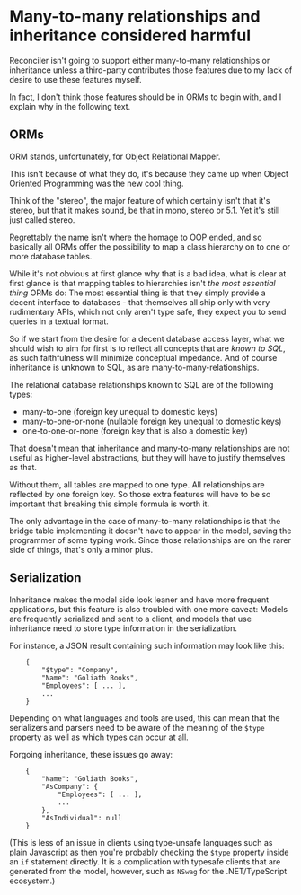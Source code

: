 # Many-to-many relationships and inheritance considered harmful

Reconciler isn't going to support either many-to-many relationships or inheritance unless a third-party contributes those features due to my lack of desire to use these features myself.

In fact, I don't think those features should be in ORMs to begin with, and I explain why in the following text.

## ORMs

ORM stands, unfortunately, for Object Relational Mapper.

This isn't because of what they do, it's because they came up when Object Oriented Programming was the new cool thing.

Think of the "stereo", the major feature of which certainly isn't that it's stereo, but that it makes sound, be that in mono, stereo or 5.1. Yet it's still just called stereo.

Regrettably the name isn't where the homage to OOP ended, and so basically all ORMs offer the possibility to map a class hierarchy on to one or more database tables.

While it's not obvious at first glance why that is a bad idea, what is clear at first glance is that mapping tables to hierarchies isn't _the most essential thing_ ORMs do: The most essential thing is that they simply provide a decent interface to databases - that themselves all ship only with very rudimentary APIs, which not only aren't type safe, they expect you to send queries in a textual format.

So if we start from the desire for a decent database access layer, what we should wish to aim for first is to reflect all concepts that are _known to SQL_, as such faithfulness will minimize conceptual impedance. And of course inheritance is unknown to SQL, as are many-to-many-relationships.

The relational database relationships known to SQL are of the following types:

- many-to-one (foreign key unequal to domestic keys)
- many-to-one-or-none (nullable foreign key unequal to domestic keys)
- one-to-one-or-none (foreign key that is also a domestic key)

That doesn't mean that inheritance and many-to-many relationships are not useful as higher-level abstractions, but they will have to justify themselves as that.

Without them, all tables are mapped to one type. All relationships are reflected by one foreign key. So those extra features will have to be so important that breaking this simple formula is worth it.

The only advantage in the case of many-to-many relationships is that the bridge table implementing it doesn't have to appear in the model, saving the programmer of some typing work. Since those relationships are on the rarer side of things, that's only a minor plus.

## Serialization

Inheritance makes the model side look leaner and have more frequent applications, but this feature is also troubled with one more caveat: Models are frequently serialized and sent to a client, and models that use inheritance need to store type information in the serialization.

For instance, a JSON result containing such information may look like this:

```
    {
        "$type": "Company",
        "Name": "Goliath Books",
        "Employees": [ ... ],
        ...
    }
```

Depending on what languages and tools are used, this can mean that the serializers and parsers need to be aware of the meaning of the `$type` property as well as which types can occur at all.

Forgoing inheritance, these issues go away:

```
    {
        "Name": "Goliath Books",
        "AsCompany": {
            "Employees": [ ... ],
            ...
        },
        "AsIndividual": null
    }
```

(This is less of an issue in clients using type-unsafe languages such as plain Javascript as then you're probably checking the `$type` property inside an `if` statement directly. It is a complication with typesafe clients that are generated from the model, however, such as `NSwag` for the .NET/TypeScript ecosystem.)
